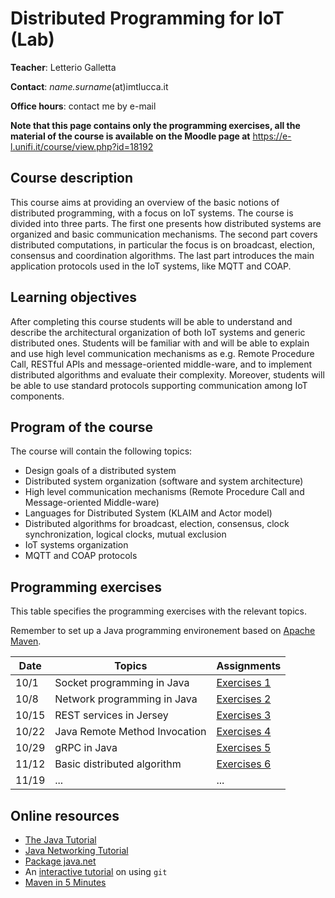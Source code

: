 # Distributed Programming for IoT (Lab)

**Teacher**: Letterio Galletta

**Contact**: *name.surname*(at)imtlucca.it

**Office hours**: contact me by e-mail

**Note that this page contains only the programming exercises,  all the material of the course is available on the Moodle page at** https://e-l.unifi.it/course/view.php?id=18192

## Course description

This course aims at providing an overview of the basic notions of distributed programming, with a focus on IoT systems. The course is divided into three parts. The first one presents how distributed systems are organized and basic communication mechanisms. The second part covers distributed computations, in particular the focus is on broadcast, election, consensus and coordination algorithms. The last part introduces the main application protocols used in the IoT systems, like MQTT and COAP.

## Learning objectives

After completing this course students will be able to understand and describe the architectural organization of both IoT systems and generic distributed ones. Students will be familiar with and will be able to explain and use high level communication mechanisms as e.g. Remote Procedure Call, RESTful APIs and message-oriented middle-ware, and to implement  distributed algorithms and evaluate their complexity. Moreover, students will be able to use standard protocols supporting communication among IoT components.

## Program of the course

The course will contain the following topics:
* Design goals of a distributed system
* Distributed system organization (software and system architecture)
* High level communication mechanisms (Remote Procedure Call and Message-oriented Middle-ware)
* Languages for Distributed System (KLAIM and Actor model)
* Distributed algorithms for broadcast, election, consensus, clock synchronization, logical clocks, mutual  exclusion
* IoT systems organization
* MQTT and COAP protocols

## Programming exercises
This table specifies the programming exercises with the relevant topics.

Remember to set up a Java programming environement based on [Apache Maven](https://maven.apache.org/).

| Date  | Topics | Assignments|
| ------|------- |------------|
| 10/1  | Socket programming in Java    |  [Exercises 1](ex1/exercises1.org)  |
| 10/8  | Network programming in Java   |  [Exercises 2](ex2/exercises2.org)  |
| 10/15 | REST services in Jersey       |  [Exercises 3](ex3/exercises3.org)  |
| 10/22 | Java Remote Method Invocation |  [Exercises 4](ex4/exercises4.org)  |
| 10/29 | gRPC in Java                  |  [Exercises 5](ex5/exercises5.org)  |
| 11/12 | Basic distributed algorithm   |  [Exercises 6](ex6/exercises6.org)  |
| 11/19 | ... | ... |

## Online resources
* [The Java Tutorial](https://docs.oracle.com/javase/tutorial/index.html)
* [Java Networking Tutorial](https://docs.oracle.com/javase/tutorial/networking/TOC.html)
* [Package java.net](https://docs.oracle.com/javase/8/docs/api/java/net/package-summary.html)
* An [interactive tutorial](https://learngitbranching.js.org/) on using `git`
* [Maven in 5 Minutes](https://maven.apache.org/guides/getting-started/maven-in-five-minutes.html)
